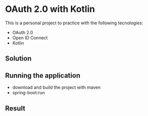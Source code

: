 # OAuth 2.0 with Kotlin
This is a personal project to practice with the following tecnologies:
 - OAuth 2.0
 - Open ID Connect
 - Kotlin

## Solution


## Running the application
 - download and build the project with maven
 - spring-boot:run

## Result

